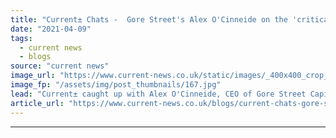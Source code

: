 ```yaml
---
title: "Current± Chats -  Gore Street's Alex O'Cinneide on the 'critical components' of Dynamic Containment"
date: "2021-04-09"
tags: 
  - current news
  - blogs
source: "current news"
image_url: "https://www.current-news.co.uk/static/images/_400x400_crop_center-center/Lower-Road-battery-asset-credit-Gore-Street.jpg"
image_fp: "/assets/img/post_thumbnails/167.jpg"
lead: "Current± ​caught up with Alex O'Cinneide, CEO of Gore Street Capital, to talk about the requirements of Dynamic Containment, the value in revenue stacking and the fund's international expansion plans.​"
article_url: "https://www.current-news.co.uk/blogs/current-chats-gore-streets-alex-ocinneide-on-the-critical-components-of-dynamic-containment?utm_source=rss-feeds&utm_medium=rss&utm_campaign=rss"
---
```


---
